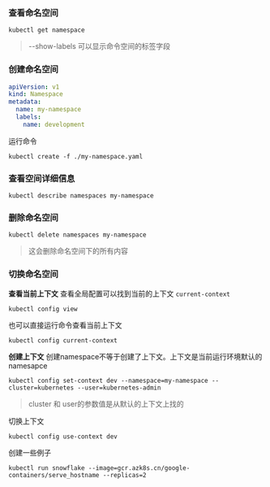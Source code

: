 ### 查看命名空间
```
kubectl get namespace
```
> --show-labels 可以显示命令空间的标签字段

### 创建命名空间
```yaml
apiVersion: v1
kind: Namespace
metadata:
  name: my-namespace
  labels: 
    name: development
```
运行命令
```
kubectl create -f ./my-namespace.yaml
```

### 查看空间详细信息
```
kubectl describe namespaces my-namespace
```

### 删除命名空间
```
kubectl delete namespaces my-namespace
```
> 这会删除命名空间下的所有内容

### 切换命名空间

**查看当前上下文**
查看全局配置可以找到当前的上下文 `current-context`
```
kubectl config view
```
也可以直接运行命令查看当前上下文
```
kubectl config current-context
```
**创建上下文**
创建namespace不等于创建了上下文。上下文是当前运行环境默认的namesapce
```
kubectl config set-context dev --namespace=my-namespace --cluster=kubernetes --user=kubernetes-admin
```
> cluster 和 user的参数值是从默认的上下文上找的

切换上下文
```
kubectl config use-context dev
```

创建一些例子
```
kubectl run snowflake --image=gcr.azk8s.cn/google-containers/serve_hostname --replicas=2
```
